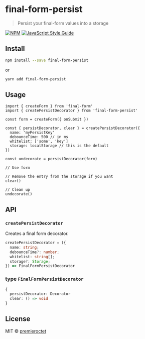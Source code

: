 # final-form-persist

> Persist your final-form values into a storage

[![NPM](https://img.shields.io/npm/v/final-form-persist.svg)](https://www.npmjs.com/package/final-form-persist) [![JavaScript Style Guide](https://img.shields.io/badge/code_style-standard-brightgreen.svg)](https://standardjs.com)

## Install

```bash
npm install --save final-form-persist
```

or

```bash
yarn add final-form-persist
```

## Usage

```tsx
import { createForm } from 'final-form'
import { createPersistDecorator } from 'final-form-persist'

const form = createForm({ onSubmit })

const { persistDecorator, clear } = createPersistDecorator({
  name: 'myPersistKey'
  debounceTime: 500 // in ms
  whitelist: ['some', 'key']
  storage: localStorage // this is the default
})

const undecorate = persistDecorator(form)

// Use form

// Remove the entry from the storage if you want
clear()

// Clean up
undecorate()
```

## API

### `createPersistDecorator`

Creates a final form decorator.

```ts
createPersistDecorator = ({
  name: string;
  debounceTime?: number;
  whitelist: string[];
  storage?: Storage;
}) => FinalFormPersistDecorator
```

### type `FinalFormPersistDecorator`

```ts
{
  persistDecorator: Decorator
  clear: () => void
}
```

## License

MIT © [premieroctet](https://github.com/premieroctet)
